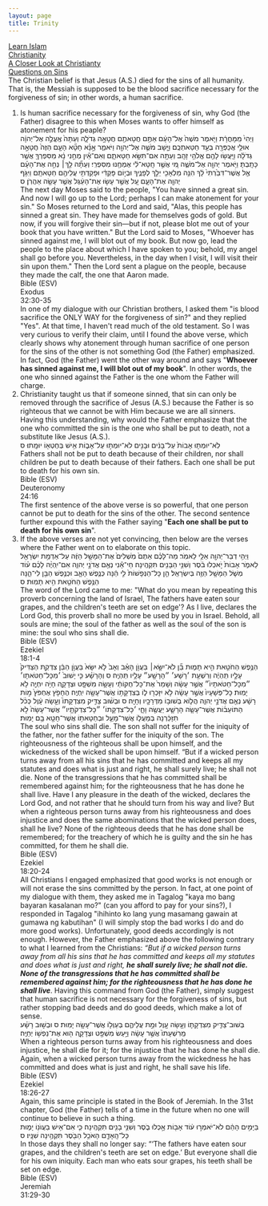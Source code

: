 ```yaml
---
layout: page
title: Trinity
---
```

<div class="title-header">
    <div class="path parents">
        <a class="ptext" href="/index.html">Learn Islam</a>
    </div>
    <div class="path parents">
        <a class="ptext" href="/pages/christianity.html">Christianity</a>
    </div>
    <div class="path parents">
        <a class="ptext" href="/pages/christianity/investigating-christianity.html">A Closer Look at Christianty</a>
    </div>
    <div class="path children">
        <a class="ctext" href="/pages/christianity/questions-sins.html">Questions on Sins</a>
    </div>
</div>
<!-- <div class="question-label-wrapper">
    <span class="question-label">Questions</span>
</div> -->
The Christian belief is that Jesus (A.S.) died for the sins of all humanity. That is, the Messiah is supposed to be the blood sacrifice necessary for the forgiveness of sin; in other words, a human sacrifice. 
<div class="investigation">    
    <ol>
        <li>
            <span>
                Is human sacrifice necessary for the forgiveness of sin, why God (the Father) disagree to this when Moses wants to offer himself as atonement for his peaple?
                <div class="bible-wrapper">
                    <div class="bible-verse">
                        <div class="bible-hebrew">
                            וַיְהִי֙ מִֽמָּחֳרָ֔ת וַיֹּ֤אמֶר מֹשֶׁה֙ אֶל־הָעָ֔ם אַתֶּ֥ם חֲטָאתֶ֖ם חֲטָאָ֣ה גְדֹלָ֑ה וְעַתָּה֙ אֶֽעֱלֶ֣ה אֶל־יְהוָ֔ה אוּלַ֥י אֲכַפְּרָ֖ה בְּעַ֥ד חַטַּאתְכֶֽם׃
                            וַיָּ֧שָׁב מֹשֶׁ֛ה אֶל־יְהוָ֖ה וַיֹּאמַ֑ר אָ֣נָּ֗א חָטָ֞א הָעָ֤ם הַזֶּה֙ חֲטָאָ֣ה גְדֹלָ֔ה וַיַּֽעֲשׂ֥וּ לָהֶ֖ם אֱלֹהֵ֥י זָהָֽב׃
                            וְעַתָּ֖ה אִם־תִּשָּׂ֣א חַטָּאתָ֑ם וְאִם־אַ֕יִן מְחֵ֣נִי נָ֔א מִֽסִּפְרְךָ֖ אֲשֶׁ֥ר כָּתָֽבְתָּ׃
                            וַיֹּ֥אמֶר יְהוָ֖ה אֶל־מֹשֶׁ֑ה מִ֚י אֲשֶׁ֣ר חָֽטָא־לִ֔י אֶמְחֶ֖נּוּ מִסִּפְרִֽי׃
                            וְעַתָּ֞ה לֵ֣ךְ׀ נְחֵ֣ה אֶת־הָעָ֗ם אֶ֤ל אֲשֶׁר־דִּבַּ֙רְתִּי֙ לָ֔ךְ הִנֵּ֥ה מַלְאָכִ֖י יֵלֵ֣ךְ לְפָנֶ֑יךָ וּבְי֣וֹם פָּקְדִ֔י וּפָקַדְתִּ֥י עֲלֵיהֶ֖ם חַטָּאתָֽם׃
                            וַיִּגֹּ֥ף יְהוָ֖ה אֶת־הָעָ֑ם עַ֚ל אֲשֶׁ֣ר עָשׂ֣וּ אֶת־הָעֵ֔גֶל אֲשֶׁ֥ר עָשָׂ֖ה אַהֲרֹֽן׃ ס
                        </div>
                        <div class="translation">
                            The next day Moses said to the people, "You have sinned a great sin. And now I will go up to the Lord; perhaps <span class="emphasize">I can make atonement for your sin</span>." So Moses returned to the Lord and said, "Alas, this people has sinned a great sin. They have made for themselves gods of gold. But now, if you will forgive their sin—but if not, <span class="emphasize">please blot me out of your book that you have written</span>." But the Lord said to Moses, "<span class="emphasize">Whoever has sinned against me, I will blot out of my book</span>. But now go, lead the people to the place about which I have spoken to you; behold, my angel shall go before you. Nevertheless, <span class="emphasize">in the day when I visit, I will visit their sin upon them</span>." Then the Lord sent a plague on the people, because they made the calf, the one that Aaron made.
                        </div>  
                    </div>
                    <div class="bible-verse-no">
                        <div class="book">Bible (ESV)</div>
                        <div class="chapter">Exodus</div>
                        <div class="chapter-verse">32:30-35</div>
                    </div>  
                </div>
                In one of my dialogue with our Christian brothers, I asked them "is blood sacrifice the ONLY WAY for the forgiveness of sin?" and they replied "Yes". At that time, I haven't read much of the old testament. So I was very curious to verify their claim, until I found the above verse, which clearly shows why atonement through human sacrifice of one person for the sins of the other is not something God (the Father) emphasized. In fact, God (the Father) went the other way around and says "<b>Whoever has sinned against me, I will blot out of my book</b>". In other words, the one who sinned against the Father is the one whom the Father will charge.
            </span>
        </li>
        <li>
            <span>
                Christianity taught us that if someone sinned, that sin can only be removed through the sacrifice of Jesus (A.S.) because the Father is so righteous that we cannot be with Him because we are all sinners. Having this understanding, why would the Father emphasize that the one who committed the sin is the one who shall be put to death, not a substitute like Jesus (A.S.).
                <div class="bible-wrapper">
                    <div class="bible-verse">
                        <div class="bible-hebrew">    
                            לֹֽא־יוּמְת֤וּ אָבוֹת֙ עַל־בָּנִ֔ים וּבָנִ֖ים לֹא־יוּמְת֣וּ עַל־אָב֑וֹת אִ֥ישׁ בְּחֶטְא֖וֹ יוּמָֽתוּ׃ ס
                        </div>
                        <div class="translation">
                            Fathers shall not be put to death because of their children, nor shall children be put to death because of their fathers. <span class="emphasize">Each one shall be put to death for his own sin</span>.
                        </div>  
                    </div>
                    <div class="bible-verse-no">
                        <div class="book">Bible (ESV)</div>
                        <div class="chapter">Deuteronomy</div>
                        <div class="chapter-verse">24:16</div>
                    </div>  
                </div>
                The first sentence of the above verse is so powerful, that one person cannot be put to death for the sins of the other. The second sentence further expound this with the Father saying "<b>Each one shall be put to death for his own sin</b>".
            </span>
        </li>
        <li>
            <span>
                If the above verses are not yet convincing, then below are the verses where the Father went on to elaborate on this topic.
                <div class="bible-wrapper">
                    <div class="bible-verse">
                        <div class="bible-hebrew">    
                            וַיְהִ֥י דְבַר־יְהוָ֖ה אֵלַ֥י לֵאמֹֽר׃
                            מַה־לָּכֶ֗ם אַתֶּם֙ מֹֽשְׁלִים֙ אֶת־הַמָּשָׁ֣ל הַזֶּ֔ה עַל־אַדְמַ֥ת יִשְׂרָאֵ֖ל לֵאמֹ֑ר אָבוֹת֙ יֹ֣אכְלוּ בֹ֔סֶר וְשִׁנֵּ֥י הַבָּנִ֖ים תִּקְהֶֽינָה׃
                            חַי־אָ֕נִי נְאֻ֖ם אֲדֹנָ֣י יְהוִ֑ה אִם־יִֽהְיֶ֨ה לָכֶ֜ם ע֗וֹד מְשֹׁ֛ל הַמָּשָׁ֥ל הַזֶּ֖ה בְּיִשְׂרָאֵֽל׃
                            הֵ֤ן כָּל־הַנְּפָשׁוֹת֙ לִ֣י הֵ֔נָּה כְּנֶ֧פֶשׁ הָאָ֛ב וּכְנֶ֥פֶשׁ הַבֵּ֖ן לִי־הֵ֑נָּה הַנֶּ֥פֶשׁ הַחֹטֵ֖את הִ֥יא תָמֽוּת׃ ס
                        </div>
                        <div class="translation">
                            The word of the Lord came to me: "What do you mean by repeating this proverb concerning the land of Israel, <span class="emphasize">The fathers have eaten sour grapes, and the children's teeth are set on edge'?</span> As I live, declares the Lord God, this proverb shall no more be used by you in Israel. Behold, all souls are mine; the soul of the father as well as the soul of the son is mine: <span class="emphasize">the soul who sins shall die</span>.
                        </div>  
                    </div>
                    <div class="bible-verse-no">
                        <div class="book">Bible (ESV)</div>
                        <div class="chapter">Ezekiel</div>
                        <div class="chapter-verse">18:1-4</div>
                    </div>  
                </div>
                <div class="bible-wrapper">
                    <div class="bible-verse">
                        <div class="bible-hebrew">    
                            הַנֶּ֥פֶשׁ הַחֹטֵ֖את הִ֣יא תָמ֑וּת בֵּ֞ן לֹא־יִשָּׂ֣א׀ בַּעֲוֺ֣ן הָאָ֗ב וְאָב֙ לֹ֤א יִשָּׂא֙ בַּעֲוֺ֣ן הַבֵּ֔ן צִדְקַ֤ת הַצַּדִּיק֙ עָלָ֣יו תִּֽהְיֶ֔ה וְרִשְׁעַ֥ת ׳רָשָׁע׳ ״הָרָשָׁ֖ע״ עָלָ֥יו תִּֽהְיֶֽה׃ ס
                            וְהָרָשָׁ֗ע כִּ֤י יָשׁוּב֙ ׳מִכָּל־חַטֹּאתָו׳ ״מִכָּל־חַטֹּאתָיו֙״ אֲשֶׁ֣ר עָשָׂ֔ה וְשָׁמַר֙ אֶת־כָּל־חֻקּוֹתַ֔י וְעָשָׂ֥ה מִשְׁפָּ֖ט וּצְדָקָ֑ה חָיֹ֥ה יִחְיֶ֖ה לֹ֥א יָמֽוּת׃
                            כָּל־פְּשָׁעָיו֙ אֲשֶׁ֣ר עָשָׂ֔ה לֹ֥א יִזָּכְר֖וּ ל֑וֹ בְּצִדְקָת֥וֹ אֲשֶׁר־עָשָׂ֖ה יִֽחְיֶֽה׃
                            הֶחָפֹ֤ץ אֶחְפֹּץ֙ מ֣וֹת רָשָׁ֔ע נְאֻ֖ם אֲדֹנָ֣י יְהוִ֑ה הֲל֛וֹא בְּשׁוּב֥וֹ מִדְּרָכָ֖יו וְחָיָֽה׃ ס
                            וּבְשׁ֨וּב צַדִּ֤יק מִצִּדְקָתוֹ֙ וְעָ֣שָׂה עָ֔וֶל כְּכֹ֨ל הַתּוֹעֵב֜וֹת אֲשֶׁר־עָשָׂ֧ה הָרָשָׁ֛ע יַעֲשֶׂ֖ה וָחָ֑י ׳כָּל־צִדְקָתוֹ׳ ״כָּל־צִדְקֹתָ֤יו״ אֲשֶׁר־עָשָׂה֙ לֹ֣א תִזָּכַ֔רְנָה בְּמַעֲל֧וֹ אֲשֶׁר־מָעַ֛ל וּבְחַטָּאת֥וֹ אֲשֶׁר־חָטָ֖א בָּ֥ם יָמֽוּת׃
                        </div>
                        <div class="translation">
                            The soul who sins shall die. <span class="emphasize">The son shall not suffer for the iniquity of the father, nor the father suffer for the iniquity of the son. The righteousness of the righteous shall be upon himself, and the wickedness of the wicked shall be upon himself</span>.
                            “But if a wicked person turns away from all his sins that he has committed and keeps all my statutes and does what is just and right, <span class="emphasize">he shall surely live; he shall not die. None of the transgressions that he has committed shall be remembered against him; for the righteousness that he has done he shall live</span>. Have I any pleasure in the death of the wicked, declares the Lord God, and not rather that he should turn from his way and live? But when a righteous person turns away from his righteousness and does injustice and does the same abominations that the wicked person does, <span class="emphasize">shall he live? None of the righteous deeds that he has done shall be remembered; for the treachery of which he is guilty and the sin he has committed, for them he shall die</span>.
                        </div>  
                    </div>
                    <div class="bible-verse-no">
                        <div class="book">Bible (ESV)</div>
                        <div class="chapter">Ezekiel</div>
                        <div class="chapter-verse">18:20-24</div>
                    </div>  
                </div>
                All Christians I engaged emphasized that good works is not enough or will not erase the sins committed by the person. In fact, at one point of my dialogue with them, they asked me in Tagalog "kaya mo bang bayaran kasalanan mo?" (can you afford to pay for your sins?), I responded in Tagalog "ihihinto ko lang yung masamang gawain at gumawa ng kabutihan" (I will simply stop the bad works I do and do more good works). Unfortunately, good deeds accordingly is not enough. However, the Father emphasized above the following contrary to what I learned from the Christians: <i>“But if a wicked person turns away from all his sins that he has committed and keeps all my statutes and does what is just and right, <b>he shall surely live; he shall not die. None of the transgressions that he has committed shall be remembered against him; for the righteousness that he has done he shall live</b></i>. Having this command from God (the Father), simply suggest that human sacrifice is not necessary for the forgiveness of sins, but rather stopping bad deeds and do good deeds, which make a lot of sense.
                <div class="bible-wrapper">
                    <div class="bible-verse">
                        <div class="bible-hebrew">    
                            בְּשׁוּב־צַדִּ֧יק מִצִּדְקָת֛וֹ וְעָ֥שָׂה עָ֖וֶל וּמֵ֣ת עֲלֵיהֶ֑ם בְּעַוְל֥וֹ אֲשֶׁר־עָשָׂ֖ה יָמֽוּת׃ ס
                            וּבְשׁ֣וּב רָשָׁ֗ע מֵֽרִשְׁעָתוֹ֙ אֲשֶׁ֣ר עָשָׂ֔ה וַיַּ֥עַשׂ מִשְׁפָּ֖ט וּצְדָקָ֑ה ה֖וּא אֶת־נַפְשׁ֥וֹ יְחַיֶּֽה׃
                        </div>
                        <div class="translation">
                            When a righteous person turns away from his righteousness and does injustice, <span class="emphasize">he shall die for it; for the injustice that he has done he shall die</span>. Again, when a wicked person turns away from the wickedness he has committed and does what is just and right, <span class="emphasize">he shall save his life</span>.
                        </div>  
                    </div>
                    <div class="bible-verse-no">
                        <div class="book">Bible (ESV)</div>
                        <div class="chapter">Ezekiel</div>
                        <div class="chapter-verse">18:26-27</div>
                    </div>  
                </div>
                Again, this same principle is stated in the Book of Jeremiah. In the 31st chapter, God (the Father) tells of a time in the future when no one will continue to believe in such a thing. 
                <div class="bible-wrapper">
                    <div class="bible-verse">
                        <div class="bible-hebrew">    
                            בַּיָּמִ֣ים הָהֵ֔ם לֹא־יֹאמְר֣וּ ע֔וֹד אָב֖וֹת אָ֣כְלוּ בֹ֑סֶר וְשִׁנֵּ֥י בָנִ֖ים תִּקְהֶֽינָה׃
                            כִּ֛י אִם־אִ֥ישׁ בַּעֲוֺנ֖וֹ יָמ֑וּת כָּל־הָֽאָדָ֛ם הָאֹכֵ֥ל הַבֹּ֖סֶר תִּקְהֶ֥ינָה שִׁנָּֽיו׃ ס
                        </div>
                        <div class="translation">
                            <span class="emphasize">In those days they shall no longer say</span>:
                            “‘The fathers have eaten sour grapes,
                            and the children's teeth are set on edge.’
                            <span class="emphasize">But everyone shall die for his own iniquity. Each man who eats sour grapes, his teeth shall be set on edge.</span>
                        </div>  
                    </div>
                    <div class="bible-verse-no">
                        <div class="book">Bible (ESV)</div>
                        <div class="chapter">Jeremiah</div>
                        <div class="chapter-verse">31:29-30</div>
                    </div>  
                </div>
            </span>
        </li>
    </ol>
</div>